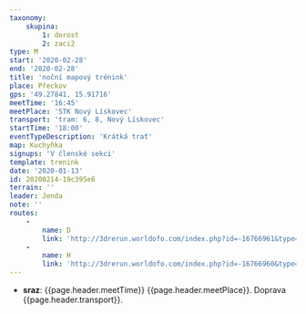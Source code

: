 ```yaml
---
taxonomy:
    skupina:
        1: dorost
        2: zaci2
type: M
start: '2020-02-28'
end: '2020-02-28'
title: 'noční mapový trénink'
place: Přeckov
gps: '49.27841, 15.91716'
meetTime: '16:45'
meetPlace: 'STK Nový Lískovec'
transport: 'tram: 6, 8, Nový Lískovec'
startTime: '18:00'
eventTypeDescription: 'Krátká trať'
map: Kuchyňka
signups: 'V členské sekci'
template: trenink
date: '2020-01-13'
id: 20200214-19c395e6
terrain: ''
leader: Jenda
note: ''
routes:
    -
        name: D
        link: 'http://3drerun.worldofo.com/index.php?id=-16766961&type=info'
    -
        name: H
        link: 'http://3drerun.worldofo.com/index.php?id=-16766960&type=info'
---
```

* **sraz**: {{page.header.meetTime}} {{page.header.meetPlace}}. Doprava {{page.header.transport}}.
